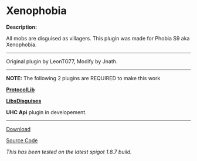 # Xenophobia

**Description:**

All mobs are disguised as villagers. This plugin was made for Phobia S9 aka Xenophobia.

---
Original plugin by LeonTG77, Modify by Jnath.
___


**NOTE:** The following 2 plugins are REQUIRED to make this work

[**ProtocolLib**](https://www.spigotmc.org/resources/protocollib.1997/download?version=69182)

[**LibsDisguises**](https://www.spigotmc.org/resources/libs-disguises.81/download?version=69816)

**UHC Api** plugin in developement.


___

[Download](https://github.com/Jnath33/Xenophobia/releases)

[Source Code](https://github.com/Jnath33/Xenophobia)

*This has been tested on the latest spigot 1.8.7 build.*
